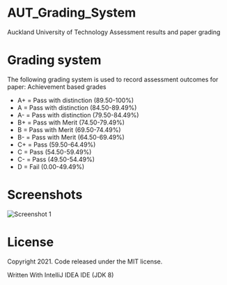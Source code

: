 # AUT_Grading_System
Auckland University of Technology Assessment results and paper grading

# Grading system
The following grading system is used to record assessment outcomes for paper:
Achievement based grades
- A+  = Pass with distinction (89.50-100%)
- A  = Pass with distinction (84.50-89.49%)
- A-  = Pass with distinction (79.50-84.49%)
- B+  = Pass with Merit (74.50-79.49%)
- B  = Pass with Merit (69.50-74.49%)
- B-  = Pass with Merit (64.50-69.49%)
- C+  = Pass (59.50-64.49%)
- C  = Pass (54.50-59.49%)
- C-  = Pass (49.50-54.49%)
- D  = Fail (0.00-49.49%)

# Screenshots
![Screenshot 1](https://github.com/MiguelEmmara-ai/AUT_Grading_System/tree/master/Screenshots/App.PNG)


# License

Copyright 2021. Code released under the MIT license.

Written With IntelliJ IDEA IDE (JDK 8)
